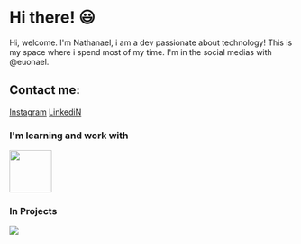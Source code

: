<h1>Hi there! 😃</h1>

<p>Hi, welcome.
I'm Nathanael, i am a dev passionate about technology!
 This is my space where i spend most of my time. 
I'm in the social medias with @euonael.<p>

  <h2>Contact me:</h2>
<a href="https://www.instagram.com/euonael/" target="_blank">Instagram</a>
<a href="https://www.linkedin.com/in/naelpontes/" target="_blank">LinkediN</a>

  <h3>I'm learning and work with</h3>
  

<img src="https://github.com/euonael/euonael/assets/95258490/3e51ed0a-4222-4202-b88e-c5b68e53e921" widith=75px height=75px;>
 
 
  <h3>In Projects</h3>
 
<img src="https://github.com/euonael/euonael/assets/95258490/51f13d5a-6a2d-4fb3-a9dc-17059c8c4207">

<!--
**euonael/euonael** is a ✨ _special_ ✨ repository because its `README.md` (this file) appears on your GitHub profile.

Here are some ideas to get you started:

- 🔭 I’m currently working on ...
- 🌱 I’m currently learning ...
- 👯 I’m looking to collaborate on ...
- 🤔 I’m looking for help with ...
- 💬 Ask me about ...
- 📫 How to reach me: ...
- 😄 Pronouns: ...
- ⚡ Fun fact: ...
-->
